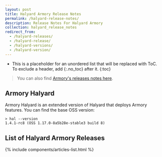```yaml
---
layout: post
title: Halyard Armory Release Notes
permalink: /halyard-release-notes/
description: Release Notes For Halyard Armory
collection: halyard_release_notes
redirect_from:
  - /halyard-releases/
  - /halyard-release/
  - /halyard-versions/
  - /halyard-version/
---
```

* This is a placeholder for an unordered list that will be replaced with ToC. To exclude a header, add {:.no_toc} after it.
{:toc}

> You can also find [Armory's releases notes here](https://docs.armory.io/release-notes/).

## Armory Halyard
Armory Halyard is an extended version of Halyard that deploys Armory features. You can find the base OSS version:

```
> hal --version
1.4.1-rc8 (OSS 1.17.0-8a5b28e-stable3 build 8)
```

## List of Halyard Armory Releases
<div class="Post__content" itemprop="articleBody">
  {% include components/articles-list.html %}
</div>

